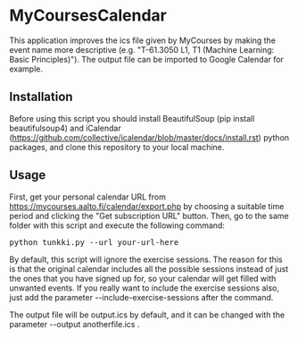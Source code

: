# MyCoursesCalendar
This application improves the ics file given by MyCourses by making the event name more descriptive (e.g. "T-61.3050 L1, T1 (Machine Learning: Basic Principles)"). The output file can be imported to Google Calendar for example.

## Installation
Before using this script you should install BeautifulSoup (pip install beautifulsoup4) and iCalendar (https://github.com/collective/icalendar/blob/master/docs/install.rst) python packages, and clone this repository to your local machine.

## Usage
First, get your personal calendar URL from https://mycourses.aalto.fi/calendar/export.php by choosing a suitable time period and clicking the "Get subscription URL" button. Then, go to the same folder with this script and execute the following command:
<pre>python tunkki.py --url your-url-here</pre>

By default, this script will ignore the exercise sessions. The reason for this is that the original calendar includes all the possible sessions instead of just the ones that you have signed up for, so your calendar will get filled with unwanted events. If you really want to include the exercise sessions also, just add the parameter --include-exercise-sessions after the command.

The output file will be output.ics by default, and it can be changed with the parameter --output anotherfile.ics .
